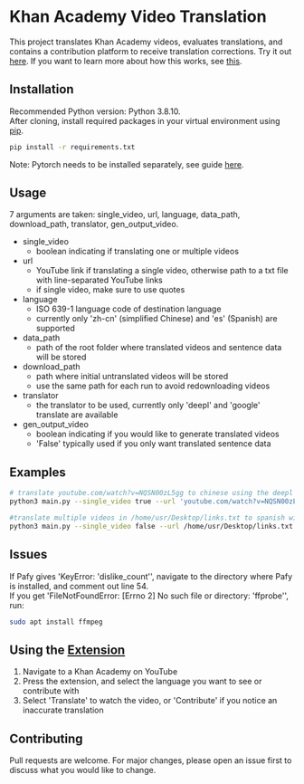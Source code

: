 # Khan Academy Video Translation

This project translates Khan Academy videos, evaluates translations, and contains a contribution platform to receive translation corrections. Try it out [here](https://chrome.google.com/webstore/detail/khan-academy-video-transl/gbpgbjnhccemhkjedfadjbekpmaoembh). If you want to learn more about how this works, see [this](https://docs.google.com/document/d/1Et0Q74Ym-td6WVjxhCBnMAUpyijW8EUnwVttYoOLmYQ/edit?usp=sharing).

## Installation

Recommended Python version: Python 3.8.10.  
After cloning, install required packages in your virtual environment using [pip](https://pypi.org/project/pip/).

```bash
pip install -r requirements.txt
```
Note: Pytorch needs to be installed separately, see guide [here](https://pytorch.org/).
## Usage
7 arguments are taken: single_video, url, language, data_path, download_path, translator, gen_output_video.  
* single_video
    * boolean indicating if translating one or multiple videos
* url
    * YouTube link if translating a single video, otherwise path to a txt file with line-separated YouTube links
    * if single video, make sure to use quotes
* language
    * ISO 639-1 language code of destination language
    * currently only 'zh-cn' (simplified Chinese) and 'es' (Spanish) are supported
* data_path
    * path of the root folder where translated videos and sentence data will be stored
* download_path
    * path where initial untranslated videos will be stored
    * use the same path for each run to avoid redownloading videos
* translator
    * the translator to be used, currently only 'deepl' and 'google' translate are available
* gen_output_video
    * boolean indicating if you would like to generate translated videos
    * 'False' typically used if you only want translated sentence data

## Examples
```bash
# translate youtube.com/watch?v=NQSN00zL5gg to chinese using the deepl model
python3 main.py --single_video true --url 'youtube.com/watch?v=NQSN00zL5gg' --language zh-cn --data_path /home/user/data --download_path /home/user/downloaded_videos --tranlsator deepl --gen_output_video true

#translate multiple videos in /home/usr/Desktop/links.txt to spanish with google translate, storing data files in /home/user/Desktop/data
python3 main.py --single_video false --url /home/usr/Desktop/links.txt --language es --data_path /home/user/Desktop/data --download_path /home/user/downloaded_videos --translator google --gen_output_video True
```

## Issues
If Pafy gives 'KeyError: 'dislike_count'', navigate to the directory where Pafy is installed, and comment out line 54.  
If you get 'FileNotFoundError: [Errno 2] No such file or directory: 'ffprobe'', run:
```bash
sudo apt install ffmpeg
```


## Using the [Extension](https://chrome.google.com/webstore/detail/khan-academy-video-transl/gbpgbjnhccemhkjedfadjbekpmaoembh)
1. Navigate to a Khan Academy on YouTube
2. Press the extension, and select the language you want to see or contribute with
3. Select 'Translate' to watch the video, or 'Contribute' if you notice an inaccurate translation

## Contributing
Pull requests are welcome. For major changes, please open an issue first to discuss what you would like to change.